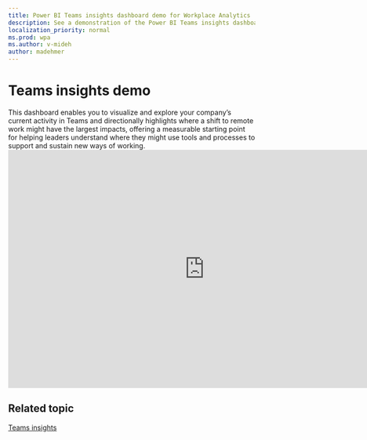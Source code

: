 ```yaml
---
title: Power BI Teams insights dashboard demo for Workplace Analytics
description: See a demonstration of the Power BI Teams insights dashboard
localization_priority: normal 
ms.prod: wpa
ms.author: v-mideh
author: madehmer
---
```

# Teams insights demo

This dashboard enables you to visualize and explore your company’s current activity in Teams and directionally highlights where a shift to remote work might have the largest impacts, offering a measurable starting point for helping leaders understand where they might use tools and processes to support and sustain new ways of working.
<br><iframe width="800" height="486" src="https://msit.powerbi.com/view?r=eyJrIjoiYWNlOTU0YjAtMjNkOC00OTQ2LTkwY2UtNzQ1ZDQ5YWZkYmJjIiwidCI6IjcyZjk4OGJmLTg2ZjEtNDFhZi05MWFiLTJkN2NkMDExZGI0NyIsImMiOjV9&embedImagePlaceholder=true" frameborder="0" allowFullScreen="true"></iframe>


## Related topic

[Teams insights](../tutorials/power-bi-teams.md)

